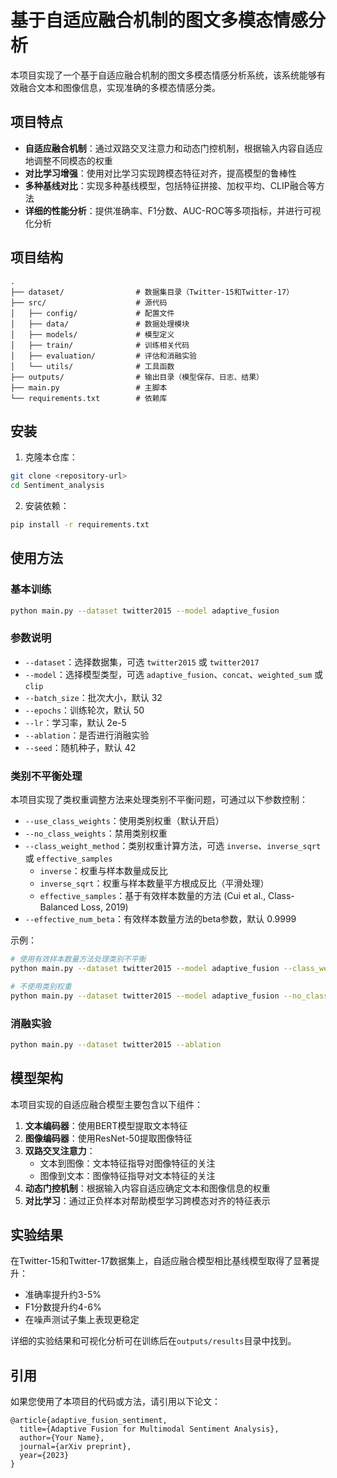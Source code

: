 # 基于自适应融合机制的图文多模态情感分析

本项目实现了一个基于自适应融合机制的图文多模态情感分析系统，该系统能够有效融合文本和图像信息，实现准确的多模态情感分类。

## 项目特点

- **自适应融合机制**：通过双路交叉注意力和动态门控机制，根据输入内容自适应地调整不同模态的权重
- **对比学习增强**：使用对比学习实现跨模态特征对齐，提高模型的鲁棒性
- **多种基线对比**：实现多种基线模型，包括特征拼接、加权平均、CLIP融合等方法
- **详细的性能分析**：提供准确率、F1分数、AUC-ROC等多项指标，并进行可视化分析

## 项目结构

```
.
├── dataset/                # 数据集目录（Twitter-15和Twitter-17）
├── src/                    # 源代码
│   ├── config/             # 配置文件
│   ├── data/               # 数据处理模块
│   ├── models/             # 模型定义
│   ├── train/              # 训练相关代码
│   ├── evaluation/         # 评估和消融实验
│   └── utils/              # 工具函数
├── outputs/                # 输出目录（模型保存、日志、结果）
├── main.py                 # 主脚本
└── requirements.txt        # 依赖库
```

## 安装

1. 克隆本仓库：

```bash
git clone <repository-url>
cd Sentiment_analysis
```

2. 安装依赖：

```bash
pip install -r requirements.txt
```

## 使用方法

### 基本训练

```bash
python main.py --dataset twitter2015 --model adaptive_fusion
```

### 参数说明

- `--dataset`：选择数据集，可选 `twitter2015` 或 `twitter2017`
- `--model`：选择模型类型，可选 `adaptive_fusion`、`concat`、`weighted_sum` 或 `clip`
- `--batch_size`：批次大小，默认 32
- `--epochs`：训练轮次，默认 50
- `--lr`：学习率，默认 2e-5
- `--ablation`：是否进行消融实验
- `--seed`：随机种子，默认 42

### 类别不平衡处理

本项目实现了类权重调整方法来处理类别不平衡问题，可通过以下参数控制：

- `--use_class_weights`：使用类别权重（默认开启）
- `--no_class_weights`：禁用类别权重
- `--class_weight_method`：类别权重计算方法，可选 `inverse`、`inverse_sqrt` 或 `effective_samples`
  - `inverse`：权重与样本数量成反比
  - `inverse_sqrt`：权重与样本数量平方根成反比（平滑处理）
  - `effective_samples`：基于有效样本数量的方法 (Cui et al., Class-Balanced Loss, 2019)
- `--effective_num_beta`：有效样本数量方法的beta参数，默认 0.9999

示例：

```bash
# 使用有效样本数量方法处理类别不平衡
python main.py --dataset twitter2015 --model adaptive_fusion --class_weight_method effective_samples --effective_num_beta 0.9999

# 不使用类别权重
python main.py --dataset twitter2015 --model adaptive_fusion --no_class_weights
```

### 消融实验

```bash
python main.py --dataset twitter2015 --ablation
```

## 模型架构

本项目实现的自适应融合模型主要包含以下组件：

1. **文本编码器**：使用BERT模型提取文本特征
2. **图像编码器**：使用ResNet-50提取图像特征
3. **双路交叉注意力**：
   - 文本到图像：文本特征指导对图像特征的关注
   - 图像到文本：图像特征指导对文本特征的关注
4. **动态门控机制**：根据输入内容自适应确定文本和图像信息的权重
5. **对比学习**：通过正负样本对帮助模型学习跨模态对齐的特征表示

## 实验结果

在Twitter-15和Twitter-17数据集上，自适应融合模型相比基线模型取得了显著提升：

- 准确率提升约3-5%
- F1分数提升约4-6%
- 在噪声测试子集上表现更稳定

详细的实验结果和可视化分析可在训练后在`outputs/results`目录中找到。

## 引用

如果您使用了本项目的代码或方法，请引用以下论文：

```
@article{adaptive_fusion_sentiment,
  title={Adaptive Fusion for Multimodal Sentiment Analysis},
  author={Your Name},
  journal={arXiv preprint},
  year={2023}
}
``` 